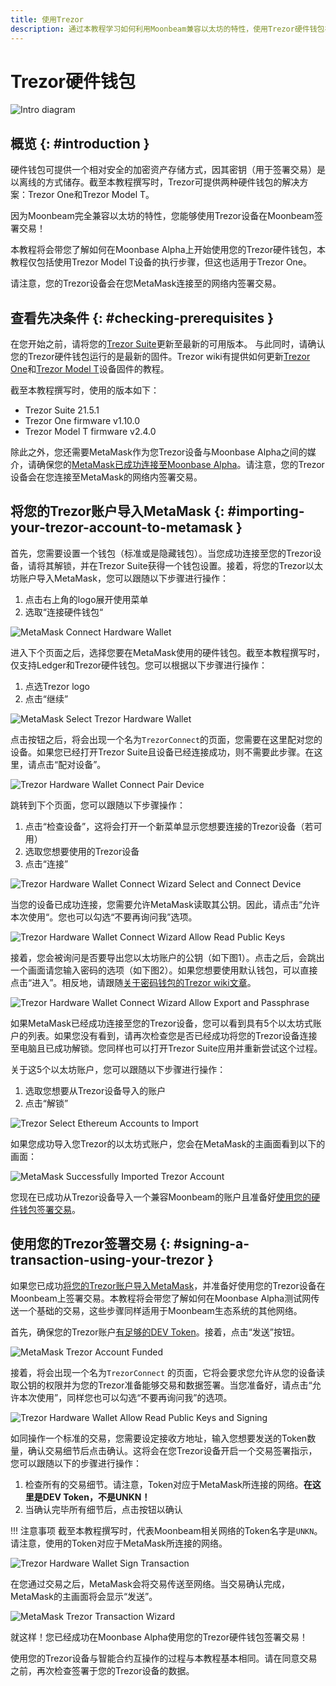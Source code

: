 ```yaml
---
title: 使用Trezor
description: 通过本教程学习如何利用Moonbeam兼容以太坊的特性，使用Trezor硬件钱包在Moonbeam内签署交易
---
```


# Trezor硬件钱包

![Intro diagram](/images/trezor/trezor-banner.png)

## 概览 {: #introduction } 

硬件钱包可提供一个相对安全的加密资产存储方式，因其密钥（用于签署交易）是以离线的方式储存。截至本教程撰写时，Trezor可提供两种硬件钱包的解决方案：Trezor One和Trezor Model T。

因为Moonbeam完全兼容以太坊的特性，您能够使用Trezor设备在Moonbeam签署交易！

本教程将会带您了解如何在Moonbase Alpha上开始使用您的Trezor硬件钱包，本教程仅包括使用Trezor Model T设备的执行步骤，但这也适用于Trezor One。

请注意，您的Trezor设备会在您MetaMask连接至的网络内签署交易。

## 查看先决条件 {: #checking-prerequisites } 

在您开始之前，请将您的[Trezor Suite](https://suite.trezor.io/)更新至最新的可用版本。 与此同时，请确认您的Trezor硬件钱包运行的是最新的固件。Trezor wiki有提供如何更新[Trezor One](https://wiki.trezor.io/User_manual:Updating_the_Trezor_device_firmware__T1)和[Trezor Model T](https://wiki.trezor.io/User_manual:Updating_the_Trezor_device_firmware)设备固件的教程。

截至本教程撰写时，使用的版本如下：

 - Trezor Suite 21.5.1
 - Trezor One firmware v1.10.0
 - Trezor Model T firmware v2.4.0

除此之外，您还需要MetaMask作为您Trezor设备与Moonbase Alpha之间的媒介，请确保您的[MetaMask已成功连接至Moonbase Alpha](/integrations/wallets/metamask/)。请注意，您的Trezor设备会在您连接至MetaMask的网络内签署交易。

## 将您的Trezor账户导入MetaMask {: #importing-your-trezor-account-to-metamask } 

首先，您需要设置一个钱包（标准或是隐藏钱包）。当您成功连接至您的Trezor设备，请将其解锁，并在Trezor Suite获得一个钱包设置。接着，将您的Trezor以太坊账户导入MetaMask，您可以跟随以下步骤进行操作：

 1. 点击右上角的logo展开使用菜单
 2. 选取“连接硬件钱包“

![MetaMask Connect Hardware Wallet](/images/ledger/ledger-images1.png)

进入下个页面之后，选择您要在MetaMask使用的硬件钱包。截至本教程撰写时，仅支持Ledger和Trezor硬件钱包。您可以根据以下步骤进行操作：

 1. 点选Trezor logo
 2. 点击“继续”

![MetaMask Select Trezor Hardware Wallet](/images/trezor/trezor-images2.png)

点击按钮之后，将会出现一个名为`TrezorConnect`的页面，您需要在这里配对您的设备。如果您已经打开Trezor Suite且设备已经连接成功，则不需要此步骤。在这里，请点击“配对设备”。

![Trezor Hardware Wallet Connect Pair Device](/images/trezor/trezor-images3.png)

跳转到下个页面，您可以跟随以下步骤操作：

 1. 点击“检查设备”，这将会打开一个新菜单显示您想要连接的Trezor设备（若可用）
 2. 选取您想要使用的Trezor设备
 3. 点击“连接”

![Trezor Hardware Wallet Connect Wizard Select and Connect Device](/images/trezor/trezor-images4.png)

当您的设备已成功连接，您需要允许MetaMask读取其公钥。因此，请点击“允许本次使用“。您也可以勾选“不要再询问我”选项。

![Trezor Hardware Wallet Connect Wizard Allow Read Public Keys](/images/trezor/trezor-images5.png)

接着，您会被询问是否要导出您以太坊账户的公钥（如下图1）。点击之后，会跳出一个画面请您输入密码的选项（如下图2）。如果您想要使用默认钱包，可以直接点击“进入”。相反地，请跟随[关于密码钱包的Trezor wiki文章](https://wiki.trezor.io/Passphrase)。

![Trezor Hardware Wallet Connect Wizard Allow Export and Passphrase](/images/trezor/trezor-images6.png)

如果MetaMask已经成功连接至您的Trezor设备，您可以看到具有5个以太坊式账户的列表。如果您没有看到，请再次检查您是否已经成功将您的Trezor设备连接至电脑且已成功解锁。您同样也可以打开Trezor Suite应用并重新尝试这个过程。

关于这5个以太坊账户，您可以跟随以下步骤进行操作：

 1. 选取您想要从Trezor设备导入的账户
 2. 点击“解锁”

![Trezor Select Ethereum Accounts to Import](/images/trezor/trezor-images7.png)

如果您成功导入您Trezor的以太坊式账户，您会在MetaMask的主画面看到以下的画面：

![MetaMask Successfully Imported Trezor Account](/images/trezor/trezor-images8.png)

您现在已成功从Trezor设备导入一个兼容Moonbeam的账户且准备好[使用您的硬件钱包签署交易](#使用您的Trezor签署交易)。

## 使用您的Trezor签署交易 {: #signing-a-transaction-using-your-trezor } 

如果您已成功[将您的Trezor账户导入MetaMask](#将您的Trezor账户导入MetaMask)，并准备好使用您的Trezor设备在Moonbeam上签署交易。本教程将会带您了解如何在Moonbase Alpha测试网传送一个基础的交易，这些步骤同样适用于Moonbeam生态系统的其他网络。

首先，确保您的Trezor账户[有足够的DEV Token](/getting-started/moonbase/faucet/)。接着，点击“发送”按钮。

![MetaMask Trezor Account Funded](/images/trezor/trezor-images9.png)

接着，将会出现一个名为`TrezorConnect` 的页面，它将会要求您允许从您的设备读取公钥的权限并为您的Trezor准备能够交易和数据签署。当您准备好，请点击“允许本次使用”，同样您也可以勾选“不要再询问我”的选项。

![Trezor Hardware Wallet Allow Read Public Keys and Signing](/images/trezor/trezor-images10.png)

如同操作一个标准的交易，您需要设定接收方地址，输入您想要发送的Token数量，确认交易细节后点击确认。这将会在您Trezor设备开启一个交易签署指示，您可以跟随以下的步骤进行操作：

 1. 检查所有的交易细节。请注意，Token对应于MetaMask所连接的网络。**在这里是DEV Token，不是UNKN！**
 2. 当确认完毕所有细节后，点击按钮以确认

!!! 注意事项
    截至本教程撰写时，代表Moonbeam相关网络的Token名字是`UNKN`。请注意，使用的Token对应于MetaMask所连接的网络。

![Trezor Hardware Wallet Sign Transaction](/images/trezor/trezor-images11.png)

在您通过交易之后，MetaMask会将交易传送至网络。当交易确认完成，MetaMask的主画面将会显示“发送”。

![MetaMask Trezor Transaction Wizard](/images/trezor/trezor-images12.png)

就这样！您已经成功在Moonbase Alpha使用您的Trezor硬件钱包签署交易！

使用您的Trezor设备与智能合约互操作的过程与本教程基本相同。请在同意交易之前，再次检查签署于您的Trezor设备的数据。